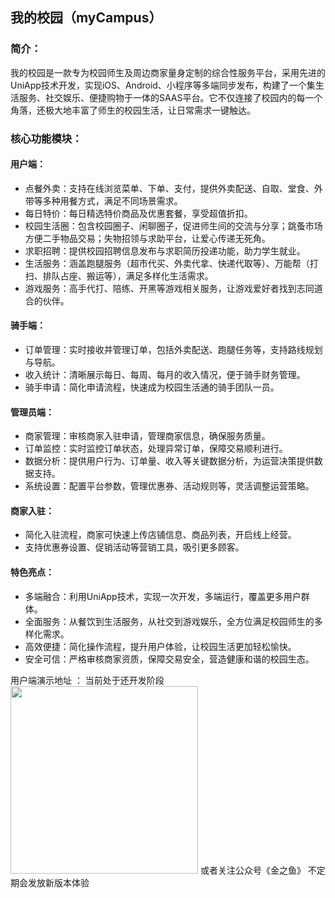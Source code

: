 ## 我的校园（myCampus）

### 简介：
我的校园是一款专为校园师生及周边商家量身定制的综合性服务平台，采用先进的UniApp技术开发，实现iOS、Android、小程序等多端同步发布，构建了一个集生活服务、社交娱乐、便捷购物于一体的SAAS平台。它不仅连接了校园内的每一个角落，还极大地丰富了师生的校园生活，让日常需求一键触达。

### 核心功能模块：

#### 用户端：
- 点餐外卖：支持在线浏览菜单、下单、支付，提供外卖配送、自取、堂食、外带等多种用餐方式，满足不同场景需求。
- 每日特价：每日精选特价商品及优惠套餐，享受超值折扣。
- 校园生活圈：包含校园圈子、闲聊圈子，促进师生间的交流与分享；跳蚤市场方便二手物品交易；失物招领与求助平台，让爱心传递无死角。
- 求职招聘：提供校园招聘信息发布与求职简历投递功能，助力学生就业。
- 生活服务：涵盖跑腿服务（超市代买、外卖代拿、快递代取等）、万能帮（打扫、排队占座、搬运等），满足多样化生活需求。
- 游戏服务：高手代打、陪练、开黑等游戏相关服务，让游戏爱好者找到志同道合的伙伴。
#### 骑手端：
- 订单管理：实时接收并管理订单，包括外卖配送、跑腿任务等，支持路线规划与导航。
- 收入统计：清晰展示每日、每周、每月的收入情况，便于骑手财务管理。
- 骑手申请：简化申请流程，快速成为校园生活通的骑手团队一员。
#### 管理员端：
- 商家管理：审核商家入驻申请，管理商家信息，确保服务质量。
- 订单监控：实时监控订单状态，处理异常订单，保障交易顺利进行。
- 数据分析：提供用户行为、订单量、收入等关键数据分析，为运营决策提供数据支持。
- 系统设置：配置平台参数，管理优惠券、活动规则等，灵活调整运营策略。
#### 商家入驻：
- 简化入驻流程，商家可快速上传店铺信息、商品列表，开启线上经营。
- 支持优惠券设置、促销活动等营销工具，吸引更多顾客。
#### 特色亮点：
- 多端融合：利用UniApp技术，实现一次开发，多端运行，覆盖更多用户群体。
- 全面服务：从餐饮到生活服务，从社交到游戏娱乐，全方位满足校园师生的多样化需求。
- 高效便捷：简化操作流程，提升用户体验，让校园生活更加轻松愉快。
- 安全可信：严格审核商家资质，保障交易安全，营造健康和谐的校园生态。

用户端演示地址 ： 当前处于还开发阶段
<img src="https://github.com/user-attachments/assets/0cc00022-f086-4696-aaa7-dfec7490dcf7" width="300px">
或者关注公众号《金之鱼》 不定期会发放新版本体验
